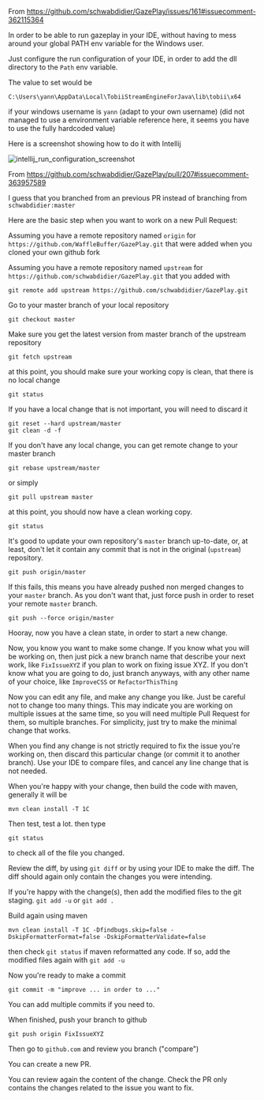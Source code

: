 From https://github.com/schwabdidier/GazePlay/issues/161#issuecomment-362115364

In order to be able to run gazeplay in your IDE, 
without having to mess around your global PATH env variable for the Windows user.

Just configure the run configuration of your IDE, in order to add the dll directory to the ```Path``` env variable.

The value to set would be
```
C:\Users\yann\AppData\Local\TobiiStreamEngineForJava\lib\tobii\x64
```
if your windows username is ```yann``` (adapt to your own username)
(did not managed to use a environment variable reference here, it seems you have to use the fully hardcoded value)

Here is a screenshot showing how to do it with Intellij

![intellij_run_configuration_screenshot](https://user-images.githubusercontent.com/1653590/35654449-7125e424-06ed-11e8-847e-3f3a5c5169a9.png)

From https://github.com/schwabdidier/GazePlay/pull/207#issuecomment-363957589

I guess that you branched from an previous PR instead of branching from ```schwabdidier:master```

Here are the basic step when you want to work on a new Pull Request: 

Assuming you have a remote repository named ```origin``` for ```https://github.com/WaffleBuffer/GazePlay.git``` that were added when you cloned your own github fork

Assuming you have a remote repository named ```upstream``` for ```https://github.com/schwabdidier/GazePlay.git``` that you added with 
```
git remote add upstream https://github.com/schwabdidier/GazePlay.git
```

Go to your master branch of your local repository
```
git checkout master
```

Make sure you get the latest version from master branch of the upstream repository
```
git fetch upstream
```

at this point, you should make sure your working copy is clean, that there is no local change
```
git status
```

If you have a local change that is not important, you will need to discard it
```
git reset --hard upstream/master
git clean -d -f
```

If you don't have any local change, you can get remote change to your master branch
```
git rebase upstream/master
```
or simply 
```
git pull upstream master
```

at this point, you should now have a clean working copy.
```
git status
```

It's good to update your own repository's ```master``` branch up-to-date, or, at least, don't let it contain any commit that is not in the original (```upstream```) repository.
```
git push origin/master
```
If this fails, this means you have already pushed non merged changes to your ```master``` branch. As you don't want that, just force push in order to reset your remote ```master``` branch.
```
git push --force origin/master
```

Hooray, now you have a clean state, in order to start a new change.

Now, you know you want to make some change.
If you know what you will be working on, then just pick a new branch name that describe your next work, like ```FixIssueXYZ``` if you plan to work on fixing issue XYZ.
If you don't know what you are going to do, just branch anyways, with any other name of your choice, like ```ImproveCSS``` or ```RefactorThisThing```

Now you can edit any file, and make any change you like.
Just be careful not to change too many things. This may indicate you are working on multiple issues at the same time, so you will need multiple Pull Request for them, so multiple branches.
For simplicity, just try to make the minimal change that works.

When you find any change is not strictly required to fix the issue you're working on, then discard this particular change (or commit it to another branch). Use your IDE to compare files, and cancel any line change that is not needed.

When you're happy with your change, then build the code with maven, generally it will be
```
mvn clean install -T 1C
```

Then test, test a lot.
then type 
```
git status
```
to check all of the file you changed.

Review the diff, by using ``` git diff ``` or by using your IDE to make the diff. 
The diff should again only contain the changes you were intending.

If you're happy with the change(s), then add the modified files to the git staging.
```git add -u``` or ```git add .```

Build again using maven
```
mvn clean install -T 1C -Dfindbugs.skip=false -DskipFormatterFormat=false -DskipFormatterValidate=false
```
then check ```git status``` if maven reformatted any code.
If so, add the modified files again with ```git add -u```

Now you're ready to make a commit
```
git commit -m "improve ... in order to ..."
```

You can add multiple commits if you need to.

When finished, push your branch to github
```
git push origin FixIssueXYZ
```

Then go to ```github.com``` and review you branch ("compare")

You can create a new PR. 

You can review again the content of the change. 
Check the PR only contains the changes related to the issue you want to fix.
